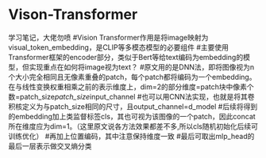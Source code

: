 # Vison-Transformer
学习笔记，大佬勿喷
#Vision Transformer作用是将image映射为visual_token_embedding，是CLIP等多模态模型的必要组件
#主要使用Transformer框架的encoder部分，类似于Bert等给text编码为embedding的模型，但实现重点在如何将image视为text？
#原文用的是DNN法，即将图像视为n个大小完全相同且无像素重叠的patch，每个patch都将编码为一个embedding。在与线性变换权重相乘之前的表示维度上，dim=2的部分维度=patch块中像素个数=patch_size*patch_size*input_channel
#也可以用CNN法实现，也就是将其卷积核定义为与patch_size相同的尺寸，且output_channel=d_model
#后续将得到的embedding加上类监督标签cls，其也可视为该图像的一个patch，因此concat所在维度应为dim=1。（这里原文说各方法效果都差不多,所以cls随机初始化后续可训练优化）
#再加上位置编码，其中注意保持维度一致
#最后可取出mlp_head的最后一层表示做交叉熵分类
